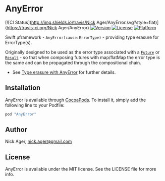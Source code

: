 # AnyError

[![CI Status](http://img.shields.io/travis/Nick Ager/AnyError.svg?style=flat)](https://travis-ci.org/Nick Ager/AnyError)
[![Version](https://img.shields.io/cocoapods/v/AnyError.svg?style=flat)](http://cocoapods.org/pods/AnyError)
[![License](https://img.shields.io/cocoapods/l/AnyError.svg?style=flat)](http://cocoapods.org/pods/AnyError)
[![Platform](https://img.shields.io/cocoapods/p/AnyError.svg?style=flat)](http://cocoapods.org/pods/AnyError)

Swift µframework - `AnyError(cause:ErrorType)` - providing type erasure for ErrorType(s). 

Originally designed to be used as the error type associated with a [`Future`](https://github.com/Thomvis/BrightFutures) or [`Result`](https://github.com/antitypical/Result) - so that when composing futures with map/flatMap the error type is the same and can be propagated through the compositional chain.

* See [Type erasure with AnyError](http://nickager.com/blog/2016/03/07/AnyError) for further details.

## Installation

AnyError is available through [CocoaPods](http://cocoapods.org). To install
it, simply add the following line to your Podfile:

```ruby
pod "AnyError"
```

## Author

Nick Ager, nick.ager@gmail.com

## License

AnyError is available under the MIT license. See the LICENSE file for more info.
